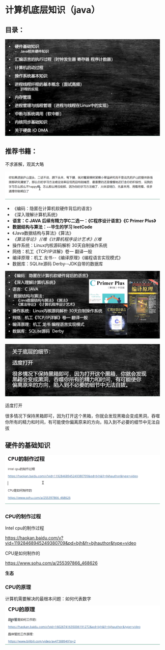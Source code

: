 # 计算机底层知识（java）



## 目录：

![1636620441889](assets/1636620441889.png)



## 推荐书籍：

不求甚解，观其大略

![1636620794893](assets/1636620794893.png)

- 《编码：隐匿在计算机软硬件背后的语言》
- 《深入理解计算机系统》
- **语言：C JAVA  后续有精力学C二选一：《C程序设计语言》《C Primer Plus》**
- **数据结构与算法：--毕生的学习 leetCode**
- 	《Java数据结构与算法》《算法》
- 	*《算法导论》 //难《计算机程序设计艺术》//难*
- 操作系统：Linux内核源码解析 30天自制操作系统
- 网络：机工《TCP/IP详解》卷一 翻译一般
- 编译原理：机工 龙书--《编译原理》《编程语言实现模式》
- 数据库：SQLite源码 Derby--JDK自带的数据库

![1636620543797](assets/1636620543797.png)





![1636621819104](assets/1636621819104.png)

适度打开

很多情况下保持黑箱即可，因为打开这个黑箱，你就会发现黑箱会变成黑洞，吞噬你所有的精力和时间，有可能使你偏离原来的方向，陷入到不必要的细节中无法自拔



## 硬件的基础知识

![1636622024224](assets/1636622024224.png)

### CPU的制作过程

Intel cpu的制作过程

https://haokan.baidu.com/v?vid=11928468945249380709&pd=bjh&fr=bjhauthor&type=video

CPU是如何制作的

https://www.sohu.com/a/255397866_468626

**生态**



### CPU的原理

计算机需要解决的最根本问题：如何代表数字

![1636622830973](assets/1636622830973.png)











